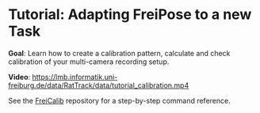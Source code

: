 # Tutorial: Adapting FreiPose to a new Task

**Goal**: Learn how to create a calibration pattern, calculate and check calibration of your multi-camera recording setup. 

**Video**: https://lmb.informatik.uni-freiburg.de/data/RatTrack/data/tutorial_calibration.mp4

See the [FreiCalib](https://github.com/zimmerm/FreiCalib) repository for a step-by-step command reference.
